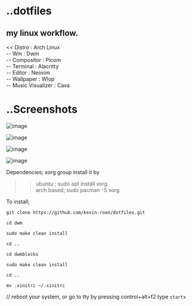 # ..dotfiles
## my linux workflow.

<< Distro : Arch Linux <br>
-- Wm : Dwm <br>
-- Compositor : Picom <br>
-- Terminal : Alacritty <br>
-- Editor : Neovim <br>
-- Wallpaper : Wlop <br>
-- Music Visualizer : Cava 

# ..Screenshots
![image](https://user-images.githubusercontent.com/103060398/227224518-e97f779e-37ae-49f4-a101-1cd2b47ff776.png)


![image](https://user-images.githubusercontent.com/103060398/227224869-05ba2059-262d-483c-9833-ab4c27d94d9c.png)


![image](https://user-images.githubusercontent.com/103060398/227225279-df61595e-6326-410a-af12-a20bf6665db1.png)


![image](https://user-images.githubusercontent.com/103060398/227225924-391786a0-dede-445e-b5bb-227cb107cf4c.png)

Dependencies;
xorg group 
install it by 
>> ubuntu ; sudo apt install xorg <br>
>>  arch based; sudo pacman -S xorg

To install;

`git clone https://github.com/kevin-roan/dotfiles.git`

`cd dwm`

`sudo make clean install`

`cd ..` 

 `cd dwmblocks`
 
 `sudo make clean install`
 
 `cd ..`
 
 `mv .xinitrc ~/.xinitrc`
 
 // reboot your system, or go to tty by pressing control+alt+f2 type `startx`
 
 
 
